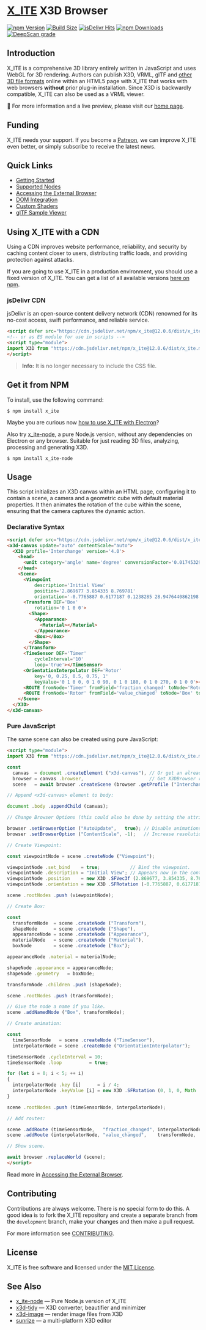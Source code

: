 # [X_ITE](https://create3000.github.io/x_ite/) X3D Browser

[![npm Version](https://badgen.net/npm/v/x_ite)](https://www.npmjs.com/package/x_ite)
[![Build Size](https://badgen.net/bundlephobia/minzip/x_ite)](https://bundlephobia.com/package/x_ite)
[![jsDelivr Hits](https://data.jsdelivr.com/v1/package/npm/x_ite/badge?style=rounded)](https://www.jsdelivr.com/package/npm/x_ite)
[![npm Downloads](https://badgen.net/npm/dm/x_ite)](https://npmtrends.com/x_ite)
[![DeepScan grade](https://deepscan.io/api/teams/23540/projects/26814/branches/855447/badge/grade.svg)](https://deepscan.io/dashboard#view=project&tid=23540&pid=26814&bid=855447)

## Introduction

X_ITE is a comprehensive 3D library entirely written in JavaScript and uses WebGL for 3D rendering. Authors can publish X3D, VRML, glTF and [other 3D file formats](https://create3000.github.io/x_ite/#supported-file-formats) online within an HTML5 page with X_ITE that works with web browsers **without** prior plug-in installation. Since X3D is backwardly compatible, X_ITE can also be used as a VRML viewer.

🚀 For more information and a live preview, please visit our [home page](https://create3000.github.io/x_ite/).

## Funding

X_ITE needs your support. If you become a [Patreon](https://patreon.com/X_ITE), we can improve X_ITE even better, or simply subscribe to receive the latest news.

## Quick Links

* [Getting Started](https://create3000.github.io/x_ite/)
* [Supported Nodes](https://create3000.github.io/x_ite/supported-nodes)
* [Accessing the External Browser](https://create3000.github.io/x_ite/accessing-the-external-browser)
* [DOM Integration](https://create3000.github.io/x_ite/dom-integration)
* [Custom Shaders](https://create3000.github.io/x_ite/custom-shaders)
* [glTF Sample Viewer](https://create3000.github.io/x_ite/laboratory/gltf-sample-viewer/)

## Using X_ITE with a CDN

Using a CDN improves website performance, reliability, and security by caching content closer to users, distributing traffic loads, and providing protection against attacks.

If you are going to use X_ITE in a production environment, you should use a fixed version of X_ITE. You can get a list of all available versions [here on npm](https://www.npmjs.com/package/x_ite?activeTab=versions).

### jsDelivr CDN

jsDelivr is an open-source content delivery network (CDN) renowned for its no-cost access, swift performance, and reliable service.

```html
<script defer src="https://cdn.jsdelivr.net/npm/x_ite@12.0.6/dist/x_ite.min.js"></script>
<!-- or as ES module for use in scripts -->
<script type="module">
import X3D from "https://cdn.jsdelivr.net/npm/x_ite@12.0.6/dist/x_ite.min.mjs";
</script>
```

>**Info:** It is no longer necessary to include the CSS file.

## Get it from NPM

To install, use the following command:

```console
$ npm install x_ite
```

Maybe you are curious now [how to use X_ITE with Electron](https://create3000.github.io/x_ite/how-to-use-x-ite-with-electron)?

Also try [x_ite-node](https://www.npmjs.com/package/x_ite-node), a pure Node.js version, without any dependencies on Electron or any browser. Suitable for just reading 3D files, analyzing, processing and generating X3D.

```console
$ npm install x_ite-node
```

## Usage

This script initializes an X3D canvas within an HTML page, configuring it to contain a scene, a camera and a geometric cube with default material properties. It then animates the rotation of the cube within the scene, ensuring that the camera captures the dynamic action.

### Declarative Syntax

```html
<script defer src="https://cdn.jsdelivr.net/npm/x_ite@12.0.6/dist/x_ite.min.js"></script>
<x3d-canvas update="auto" contentScale="auto">
  <X3D profile='Interchange' version='4.0'>
    <head>
      <unit category='angle' name='degree' conversionFactor='0.017453292519943295'></unit>
    </head>
    <Scene>
      <Viewpoint
          description='Initial View'
          position='2.869677 3.854335 8.769781'
          orientation='-0.7765887 0.6177187 0.1238285 28.9476440862198'></Viewpoint>
      <Transform DEF='Box'
          rotation='0 1 0 0'>
        <Shape>
          <Appearance>
            <Material></Material>
          </Appearance>
          <Box></Box>
        </Shape>
      </Transform>
      <TimeSensor DEF='Timer'
          cycleInterval='10'
          loop='true'></TimeSensor>
      <OrientationInterpolator DEF='Rotor'
          key='0, 0.25, 0.5, 0.75, 1'
          keyValue='0 1 0 0, 0 1 0 90, 0 1 0 180, 0 1 0 270, 0 1 0 0'></OrientationInterpolator>
      <ROUTE fromNode='Timer' fromField='fraction_changed' toNode='Rotor' toField='set_fraction'></ROUTE>
      <ROUTE fromNode='Rotor' fromField='value_changed' toNode='Box' toField='set_rotation'></ROUTE>
    </Scene>
  </X3D>
</x3d-canvas>
```

### Pure JavaScript

The same scene can also be created using pure JavaScript:

```html
<script type="module">
import X3D from "https://cdn.jsdelivr.net/npm/x_ite@12.0.6/dist/x_ite.min.mjs";

const
  canvas  = document .createElement ("x3d-canvas"), // Or get an already inserted <x3d-canvas> element.
  browser = canvas .browser,                        // Get X3DBrowser reference.
  scene   = await browser .createScene (browser .getProfile ("Interchange"), browser .getComponent ("Interpolation", 1));

// Append <x3d-canvas> element to body:

document .body .appendChild (canvas);

// Change Browser Options (this could also be done by setting the attributes of the canvas):

browser .setBrowserOption ("AutoUpdate",   true); // Disable animations if <x3d-canvas> is not visible.
browser .setBrowserOption ("ContentScale", -1);   // Increase resolution for HiDPI displays.

// Create Viewpoint:

const viewpointNode = scene .createNode ("Viewpoint");

viewpointNode .set_bind    = true;           // Bind the viewpoint.
viewpointNode .description = "Initial View"; // Appears now in the context menu.
viewpointNode .position    = new X3D .SFVec3f (2.869677, 3.854335, 8.769781);
viewpointNode .orientation = new X3D .SFRotation (-0.7765887, 0.6177187, 0.1238285, 0.5052317);

scene .rootNodes .push (viewpointNode);

// Create Box:

const
  transformNode  = scene .createNode ("Transform"),
  shapeNode      = scene .createNode ("Shape"),
  appearanceNode = scene .createNode ("Appearance"),
  materialNode   = scene .createNode ("Material"),
  boxNode        = scene .createNode ("Box");

appearanceNode .material = materialNode;

shapeNode .appearance = appearanceNode;
shapeNode .geometry   = boxNode;

transformNode .children .push (shapeNode);

scene .rootNodes .push (transformNode);

// Give the node a name if you like.
scene .addNamedNode ("Box", transformNode);

// Create animation:

const
  timeSensorNode   = scene .createNode ("TimeSensor"),
  interpolatorNode = scene .createNode ("OrientationInterpolator");

timeSensorNode .cycleInterval = 10;
timeSensorNode .loop          = true;

for (let i = 0; i < 5; ++ i)
{
  interpolatorNode .key [i]      = i / 4;
  interpolatorNode .keyValue [i] = new X3D .SFRotation (0, 1, 0, Math .PI / 2 * i);
}

scene .rootNodes .push (timeSensorNode, interpolatorNode);

// Add routes:

scene .addRoute (timeSensorNode,   "fraction_changed", interpolatorNode, "set_fraction");
scene .addRoute (interpolatorNode, "value_changed",    transformNode,    "set_rotation");

// Show scene.

await browser .replaceWorld (scene);
</script>
```

Read more in [Accessing the External Browser](https://create3000.github.io/x_ite/accessing-the-external-browser/).

## Contributing

Contributions are always welcome. There is no special form to do this. A good idea is to fork the X_ITE repository and create a separate branch from the `development` branch, make your changes and then make a pull request.

For more information see [CONTRIBUTING](.github/CONTRIBUTING.md).

## License

X_ITE is free software and licensed under the [MIT License](LICENSE.md).

## See Also

* [x_ite-node](https://www.npmjs.com/package/x_ite-node) — Pure Node.js version of X_ITE
* [x3d-tidy](https://www.npmjs.com/package/x3d-tidy) — X3D converter, beautifier and minimizer
* [x3d-image](https://www.npmjs.com/package/x3d-image) — render image files from X3D
* [sunrize](https://www.npmjs.com/package/sunrize) — a multi-platform X3D editor
